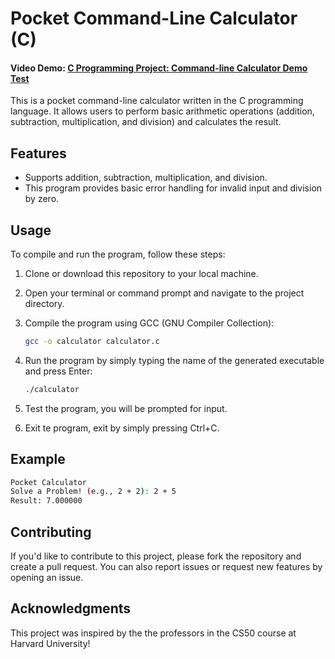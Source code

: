 # Pocket Command-Line Calculator (C) 
#### Video Demo: [C Programming Project: Command-line Calculator Demo Test](https://youtu.be/3kJ7MY5I1-I)

This is a pocket command-line calculator written in the C programming language. It allows users to perform basic arithmetic operations (addition, subtraction, multiplication, and division) and calculates the result.

## Features

- Supports addition, subtraction, multiplication, and division.
- This program provides basic error handling for invalid input and division by zero.

## Usage

To compile and run the program, follow these steps:

1. Clone or download this repository to your local machine.

2. Open your terminal or command prompt and navigate to the project directory.

3. Compile the program using GCC (GNU Compiler Collection):

   ```bash
   gcc -o calculator calculator.c

4. Run the program by simply typing the name of the generated executable and press Enter:

   ```bash
   ./calculator

5. Test the program, you will be prompted for input.

6. Exit te program, exit by simply pressing Ctrl+C.

## Example

   ```bash
   Pocket Calculator
   Solve a Problem! (e.g., 2 + 2): 2 + 5
   Result: 7.000000
```

## Contributing
If you'd like to contribute to this project, please fork the repository and create a pull request. You can also report issues or request new features by opening an issue.

## Acknowledgments
This project was inspired by the the professors in the  CS50 course at Harvard University!
